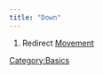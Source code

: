 ```yaml
---
title: "Down"
---
```


1.  Redirect [Movement](Movement "wikilink")

[Category:Basics](Category:Basics "wikilink")